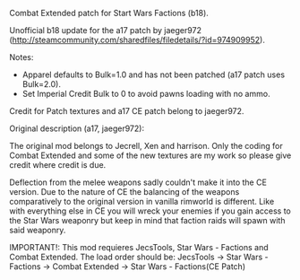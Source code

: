 Combat Extended patch for Start Wars Factions (b18).

Unofficial b18 update for the a17 patch by jaeger972 (http://steamcommunity.com/sharedfiles/filedetails/?id=974909952).

Notes:
- Apparel defaults to Bulk=1.0 and has not been patched (a17 patch uses Bulk=2.0).
- Set Imperial Credit Bulk to 0 to avoid pawns loading with no ammo.

Credit for Patch textures and a17 CE patch belong to jaeger972.

Original description (a17, jaeger972):

  The original mod belongs to Jecrell, Xen and harrison.
  Only the coding for Combat Extended and some of the new textures are my work so please give credit where credit is due.
  
  Deflection from the melee weapons sadly couldn't make it into the CE version.
  Due to the nature of CE the balancing of the weapons comparatively to the original version in vanilla rimworld is different.
  Like with everything else in CE you will wreck your enemies if you gain access to the Star Wars weaponry but keep in mind that faction raids will spawn with said weaponry.
  
  IMPORTANT!: This mod requieres JecsTools, Star Wars - Factions and Combat Extended.
  The load order should be: JecsTools -> Star Wars - Factions -> Combat Extended -> Star Wars - Factions(CE Patch)
